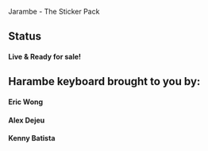 Jarambe - The Sticker Pack

## Status
#### Live & Ready for sale!

## Harambe keyboard brought to you by: 
#### Eric Wong
#### Alex Dejeu
#### Kenny Batista

